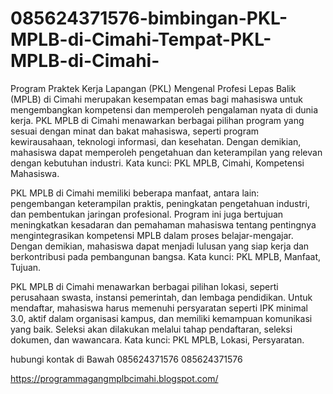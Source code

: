 # 085624371576-bimbingan-PKL-MPLB-di-Cimahi-Tempat-PKL-MPLB-di-Cimahi-
Program Praktek Kerja Lapangan (PKL) Mengenal Profesi Lepas Balik (MPLB) di Cimahi merupakan kesempatan emas bagi mahasiswa untuk mengembangkan kompetensi dan memperoleh pengalaman nyata di dunia kerja. PKL MPLB di Cimahi menawarkan berbagai pilihan program yang sesuai dengan minat dan bakat mahasiswa, seperti program kewirausahaan, teknologi informasi, dan kesehatan. Dengan demikian, mahasiswa dapat memperoleh pengetahuan dan keterampilan yang relevan dengan kebutuhan industri. Kata kunci: PKL MPLB, Cimahi, Kompetensi Mahasiswa.

PKL MPLB di Cimahi memiliki beberapa manfaat, antara lain: pengembangan keterampilan praktis, peningkatan pengetahuan industri, dan pembentukan jaringan profesional. Program ini juga bertujuan meningkatkan kesadaran dan pemahaman mahasiswa tentang pentingnya mengintegrasikan kompetensi MPLB dalam proses belajar-mengajar. Dengan demikian, mahasiswa dapat menjadi lulusan yang siap kerja dan berkontribusi pada pembangunan bangsa. Kata kunci: PKL MPLB, Manfaat, Tujuan.

PKL MPLB di Cimahi menawarkan berbagai pilihan lokasi, seperti perusahaan swasta, instansi pemerintah, dan lembaga pendidikan. Untuk mendaftar, mahasiswa harus memenuhi persyaratan seperti IPK minimal 3.0, aktif dalam organisasi kampus, dan memiliki kemampuan komunikasi yang baik. Seleksi akan dilakukan melalui tahap pendaftaran, seleksi dokumen, dan wawancara. Kata kunci: PKL MPLB, Lokasi, Persyaratan.

hubungi kontak di Bawah
085624371576
085624371576

https://programmagangmplbcimahi.blogspot.com/

